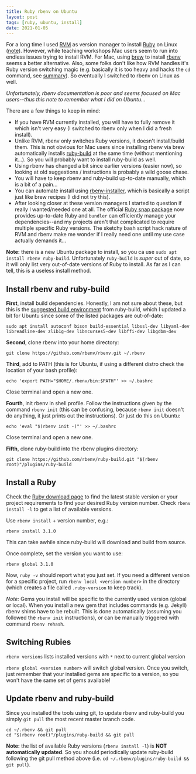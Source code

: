 ```yaml
---
title: Ruby rbenv on Ubuntu
layout: post
tags: [ruby, ubuntu, install]
date: 2021-01-05
---
```


For a long time I used [RVM](https://rvm.io/) as version manager to install [Ruby](https://www.ruby-lang.org/en/) on Linux ([note](https://evanwill.github.io/_drafts/notes/ruby-notes.html)). 
However, while teaching workshops Mac users seem to run into endless issues trying to install RVM. 
For Mac, using [brew](https://brew.sh/) to install [rbenv](https://github.com/rbenv/rbenv) seems a better alternative.
Also, some folks don't like how RVM handles it's Ruby version switching magic (e.g. basically it is too heavy and hacks the `cd` command, see [summary](https://dev.to/krtb/why-and-how-i-replaced-rvm-with-rbenv-23ad)).
So eventually I switched to rbenv on Linux as well.

*Unfortunately, rbenv documentation is poor and seems focused on Mac users--thus this note to remember what I did on Ubuntu...*

There are a few things to keep in mind:

- If you have RVM currently installed, you will have to fully remove it which isn't very easy (I switched to rbenv only when I did a fresh install). 
- Unlike RVM, rbenv only switches Ruby versions, it doesn't install/build them. This is not obvious for Mac users since installing rbenv via brew automatically installs [ruby-build](https://github.com/rbenv/ruby-build) at the same time (without mentioning it...). So you will probably want to install ruby-build as well.
- Using rbenv has changed a bit since earlier versions (easier now), so looking at old suggestions / instructions is probably a wild goose chase.
- You will have to keep rbenv and ruby-build up-to-date manually, which is a bit of a pain... 
- You can automate install using [rbenv-installer](https://github.com/rbenv/rbenv-installer), which is basically a script just like brew recipes (I did not try this).
- After looking closer at these version managers I started to question if really I wanted/needed one at all. The official [Ruby snap package](https://snapcraft.io/ruby) now provides up-to-date Ruby and `bundler` can efficiently manage your dependencies--and my projects aren't that complicated to require multiple specific Ruby versions. The sketchy bash script hack nature of RVM and rbenv make me wonder if I really need one until my use case actually demands it... 

**Note:** there is a new Ubuntu package to install, so you ca use `sudo apt install rbenv ruby-build`.
Unfortunately `ruby-build` is *super* out of date, so it will only list very out-of-date versions of Ruby to install.
As far as I can tell, this is a useless install method.

## Install rbenv and ruby-build

**First**, install build dependencies. 
Honestly, I am not sure about these, but this is the [suggested build environment](https://github.com/rbenv/ruby-build/wiki#suggested-build-environment) from ruby-build, which I updated a bit for Ubuntu since some of the listed packages are out-of-date:

```
sudo apt install autoconf bison build-essential libssl-dev libyaml-dev libreadline-dev zlib1g-dev libncurses5-dev libffi-dev libgdbm-dev
```

**Second**, clone rbenv into your home directory:

`git clone https://github.com/rbenv/rbenv.git ~/.rbenv`

**Third**, add to PATH (this is for Ubuntu, if using a different distro check the location of your bash profile):

`echo 'export PATH="$HOME/.rbenv/bin:$PATH"' >> ~/.bashrc`

Close terminal and open a new one.

**Fourth**, init rbenv in shell profile. Follow the instructions given by the command `rbenv init` (this can be confusing, because `rbenv init` doesn't do anything, it just prints out the instructions). 
Or just do this on Ubuntu:

`echo 'eval "$(rbenv init -)"' >> ~/.bashrc`

Close terminal and open a new one.

**Fifth**, clone ruby-build into the rbenv plugins directory:

`git clone https://github.com/rbenv/ruby-build.git "$(rbenv root)"/plugins/ruby-build`

## Install a Ruby 

Check the [Ruby download page](https://www.ruby-lang.org/en/downloads/) to find the latest stable version or your project requirements to find your desired Ruby version number.
Check `rbenv install -l` to get a list of available versions.

Use `rbenv install` + version number, e.g.:

`rbenv install 3.1.0`

This can take awhile since ruby-build will download and build from source. 

Once complete, set the version you want to use:

`rbenv global 3.1.0`

Now, `ruby -v` should report what you just set.
If you need a different version for a specific project, run `rbenv local <version number>` in the directory (which creates a file called `.ruby-version` to keep track).

*Note:* Gems you install will be specific to the currently used version (global or local). When you install a new gem that includes commands (e.g. Jekyll) rbenv shims have to be rebuilt. 
This is done automatically (assuming you followed the `rbenv init` instructions), or can be manually triggered with command `rbenv rehash`. 

## Switching Rubies

`rbenv versions` lists installed versions with `*` next to current global version

`rbenv global <version number>` will switch global version. 
Once you switch, just remember that your installed gems are specific to a version, so you won't have the same set of gems available!

## Update rbenv and ruby-build

Since you installed the tools using git, to update rbenv and ruby-build you simply `git pull` the most recent master branch code.

```
cd ~/.rbenv && git pull
cd "$(rbenv root)"/plugins/ruby-build && git pull
```

**Note:** the list of available Ruby versions (`rbenv install -l`) is **NOT automatically updated**.
So you should periodically update ruby-build following the git pull method above (i.e. `cd ~/.rbenv/plugins/ruby-build && git pull`).
